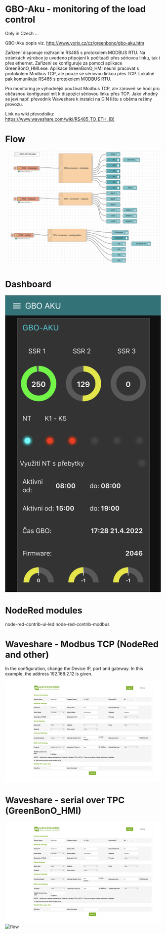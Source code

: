 # GBO-Aku - monitoring of the load control

Only in Czech ...


GBO-Aku popis viz. http://www.yorix.cz/cz/greenbono/gbo-aku.htm

Zařízení disponuje rozhraním RS485 s protokolem MODBUS RTU. Na stránkách výrobce je uvedeno připojení k počítaači přes sériovou linku, tak i přes ethernet. Zařízení se konfiguruje za pomocí aplikace GreenBonO_HMI.exe. Aplikace GreenBonO_HMI neumí pracovat s protokolem Modbus TCP, ale pouze se sériovou linkou přes TCP. Lokálně pak komunikuje RS485 s protokolem MODBUS RTU. 

Pro monitoring je výhodnější používat Modbus TCP, ale zároveň se hodí pro občasnou konfigurací mít k dispozici sériovou linku přes TCP. Jako vhodný se jeví např. převodník Waveshare k instalci na DIN lištu s oběma režimy provozu. 

Link na wiki převodníku:  https://www.waveshare.com/wiki/RS485_TO_ETH_(B)


# Flow
![flow](/img/flow.png)

# Dashboard
![dashboard](/img/board.png)


# NodeRed modules
node-red-contrib-ui-led
node-red-contrib-modbus

# Waveshare - Modbus TCP (NodeRed and other)
In the configuration, change the Device IP, port and gateway. In this example, the address 192.168.2.12 is given.

![flow](/img/wavesahre-modbus.png)

# Waveshare - serial over TPC (GreenBonO_HMI)

![flow](/img/waveshare-serial.png)
![flow](/img/hmi.png)



